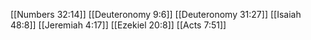 [[Numbers 32:14]]
[[Deuteronomy 9:6]]
[[Deuteronomy 31:27]]
[[Isaiah 48:8]]
[[Jeremiah 4:17]]
[[Ezekiel 20:8]]
[[Acts 7:51]]
